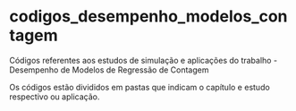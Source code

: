 # codigos_desempenho_modelos_contagem
Códigos referentes aos estudos de simulação e aplicações do trabalho - Desempenho de Modelos de Regressão de Contagem

Os códigos estão divididos em pastas que indicam o capítulo e estudo respectivo ou aplicação.
